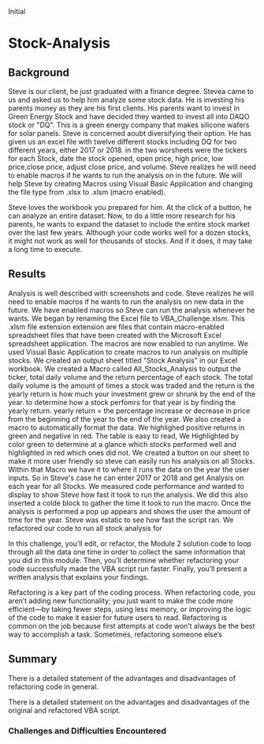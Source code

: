 Initial 
# Stock-Analysis

## Background
Steve is our client, he just graduated with a finance degree. Stevea came to us and asked us to help him analyze some stock data. He is investing his parents money as they are his first clients. His parents want to invest in Green Energy Stock and have decided they wanted to invest all into DAQO stock or "DQ". This is a green energy company that makes silicone wafers for solar panels.  Steve is concerned aoubt diversifying their option. He has given us an excel file with twelve different stocks including DQ for two different years, either 2017 or 2018.  in the two worsheets were the tickers for each Stock, date the stock opened, open price, high price, low price,close price, adjust close price, and volume.  Steve realizes he will need to enable macros if he wants to run the analysis on in the future. We will help Steve by creating Macros using Visual Basic Application and changing the file type from .xlsx to .xlsm (macro enabled). 

Steve loves the workbook you prepared for him. At the click of a button, he can analyze an entire dataset. Now, to do a little more research for his parents, he wants to expand the dataset to include the entire stock market over the last few years. Although your code works well for a dozen stocks, it might not work as well for thousands of stocks. And if it does, it may take a long time to execute.






## Results

  Analysis is well described with screenshots and code.
Steve realizes he will need to enable macros if he wants to run the analysis on new data in the future. We have enabled macros so Steve can run the analysis whenever he wants. 
We began by renaming the Excel file to VBA_Challenge.xlsm. This .xlsm file extension extension are files that contain macro-enabled spreadsheet files that have been created with the Microsoft Excel spreadsheet application. The macros are now enabled to run anytime.  We used Visual Basic Application to create macros to run analysis on multiple stocks. We created an output sheet titled "Stock Analysis" in our Excel workbook. We created a Macro called All_Stocks_Analysis to output the ticker, total daily volume and the return percentage of each stock. The total daily volume is the amount of times a stock was traded and the return is the yearly return is how much your investment grew or shrunk by the end of the year. to determine how a stock perfomrs for that year is by finding the yearly return. yearly return =  the percentage increase or decrease in price from the beginning of the year to the end of the year. We also created a macro to automatically format the data. We highlighed positive returns in green and negative in red.
The table is easy to read, We Highlighted by color green to determine at a glance which stocks performed well and highlighted in red which ones did not.
We created a button on our sheet to make it more user friendly so steve can easily run his analysis on all Stocks. Within that Macro we have it to where it runs the data on the year the user inputs. So in Steve's case he can enter 2017 or 2018 and get Analysis on each year for all Stocks. We measured code performance and wanted to display to show Steve how fast it took to run the analysis. We did this also inserted a colde block to gather the time it took to run the macro. Once the analysis is performed a pop up appears and shows the user the amount of time for the year. Steve was estatic to see how  fast the script ran. We refactored our code to run all stock analysis for

In this challenge, you’ll edit, or refactor, the Module 2 solution code to loop through all the data one time in order to collect the same information that you did in this module. Then, you’ll determine whether refactoring your code successfully made the VBA script run faster. Finally, you’ll present a written analysis that explains your findings.

Refactoring is a key part of the coding process. When refactoring code, you aren’t adding new functionality; you just want to make the code more efficient—by taking fewer steps, using less memory, or improving the logic of the code to make it easier for future users to read. Refactoring is common on the job because first attempts at code won’t always be the best way to accomplish a task. Sometimes, refactoring someone else’s




## Summary
  There is a detailed statement of the advantages and disadvantages of refactoring code in general.
  
  There is a detailed statement on the advantages and disadvantages of the original and refactored VBA script.  


### Challenges and Difficulties Encountered

